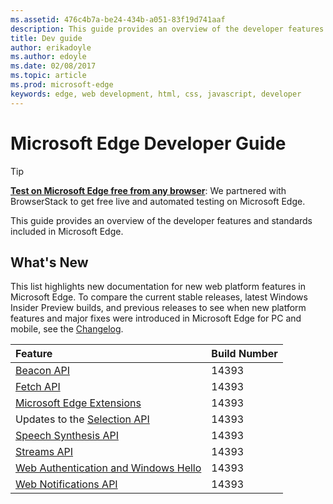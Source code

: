 ```yaml
---
ms.assetid: 476c4b7a-be24-434b-a051-83f19d741aaf
description: This guide provides an overview of the developer features and standards included in Microsoft Edge.
title: Dev guide
author: erikadoyle
ms.author: edoyle
ms.date: 02/08/2017
ms.topic: article
ms.prod: microsoft-edge
keywords: edge, web development, html, css, javascript, developer
---
```


# Microsoft Edge Developer Guide

> [!TIP]
> **[Test on Microsoft Edge free from any browser](https://developer.microsoft.com/en-us/microsoft-edge/tools/instant-testing/)**:
> We partnered with BrowserStack to get free live and automated testing on Microsoft Edge.

This guide provides an overview of the developer features and standards included in Microsoft Edge.

## What's New
This list highlights new documentation for new web platform features in Microsoft Edge. To compare the current stable releases, latest Windows Insider Preview builds, and previous releases to see when new platform features and major fixes were introduced in Microsoft Edge for PC and mobile, see the [Changelog](https://developer.microsoft.com/en-us/microsoft-edge/platform/changelog/).

Feature | Build Number
:----------| :-------------
[Beacon API](./dev-guide/performance/beacon-API.md) | 14393
[Fetch API](./dev-guide/performance/fetch-API.md) | 14393
[Microsoft Edge Extensions](./extensions.md) | 14393
Updates to the [Selection  API](./dev-guide/HTML5/selection-API.md) | 14393
[Speech Synthesis API](./dev-guide/multimedia/web-speech-api.md) | 14393
[Streams API](./dev-guide/performance/streams-API.md) | 14393
[Web Authentication and Windows Hello](./dev-guide/device/web-authentication.md) | 14393
[Web Notifications API](./dev-guide/device/web-Notifications-API.md)| 14393
